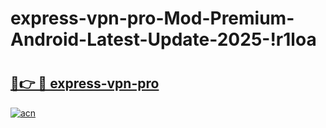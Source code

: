 # express-vpn-pro-Mod-Premium-Android-Latest-Update-2025-!r1loa

# <h2><a href="https://9ycsoq.esa.edu.pl?title=express-vpn-pro&ref=r1loa">🔗👉 🔴 express-vpn-pro</a></h2>

[![acn](https://github.com/user-attachments/assets/0f9c940e-d8b0-45ae-aac7-cd30a18b3e1c)](https://9ycsoq.esa.edu.pl?title=express-vpn-pro&ref=r1loa)

